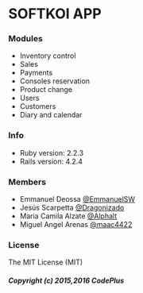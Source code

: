 # SOFTKOI APP

### Modules
- Inventory control
- Sales
- Payments
- Consoles reservation
- Product change
- Users
- Customers
- Diary and calendar

### Info

* Ruby version: 2.2.3
* Rails version: 4.2.4

### Members

- Emmanuel Deossa [@EmmanuelSW](https://github.com/EmmanuelSW)
- Jesús Scarpetta [@Dragonizado](https://github.com/dragonizado)
- Maria Camila Alzate [@Alphalt](https://github.com/Alphalt)
- Miguel Angel Arenas [@maac4422](https://github.com/maac4422)

### License

The MIT License (MIT)

##### Copyright (c) 2015,2016 CodePlus

